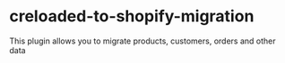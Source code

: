# creloaded-to-shopify-migration
This plugin allows you to migrate products, customers, orders and other data
